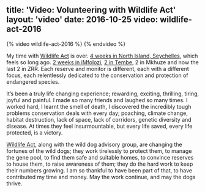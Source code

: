 title: 'Video: Volunteering with Wildlife Act'
layout: 'video'
date: 2016-10-25
video: wildlife-act-2016
---

{% video wildlife-act-2016 %}
{% endvideo %}

My time with [Wildlife Act](http://wildlifeact.com/) is over. [4 weeks in North Island, Seychelles](http://localhost:4000/2016/08/north-island-seychelles/), which feels so long ago. [2 weeks in iMfolozi](/2016/09/imfolozi-south-africa/), [2 in Tembe](/2016/09/tembe-elephant-park/), 2 in Mkhuze and now the last 2 in ZRR. Each reserve and monitor is different, each with a different focus, each relentlessly dedicated to the conservation and protection of endangered species.

It’s been a truly life changing experience; rewarding, exciting, thrilling, tiring, joyful and painful. I made so many friends and laughed so many times. I worked hard, I learnt the smell of death, I discovered the incredibly tough problems conservation deals with every day; poaching, climate change, habitat destruction, lack of space, lack of corridors, genetic diversity and disease. At times they feel insurmountable, but every life saved, every life protected, is a victory.

[Wildlife Act](http://wildlifeact.com/), along with the wild dog advisory group, are changing the fortunes of the wild dogs; they work tirelessly to protect them, to manage the gene pool, to find them safe and suitable homes, to convince reserves to house them, to raise awareness of them; they do the hard work to keep their numbers growing. I am so thankful to have been part of that, to have contributed my time and money. May the work continue, and may the dogs thrive.
